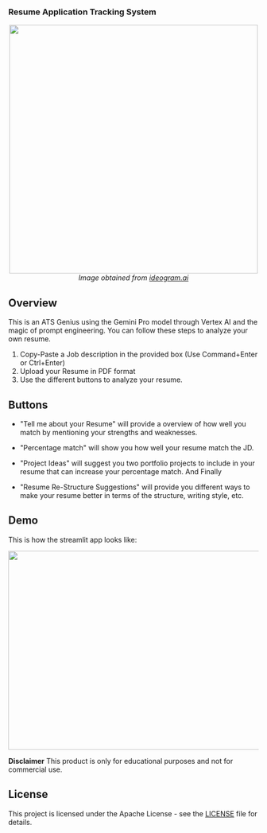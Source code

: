### Resume Application Tracking System

<p align="center">
  <img src=resume_icon.jpg width="500px" height="500px" >
  <br>
  <em>Image obtained from <a href="https://ideogram.ai">ideogram.ai</a></em>
</p>

## Overview

This is an ATS Genius using the Gemini Pro model through Vertex AI and the magic of prompt engineering. You can follow these steps to analyze your own resume.

1. Copy-Paste a Job description in the provided box (Use Command+Enter or Ctrl+Enter)
2. Upload your Resume in PDF format
3. Use the different buttons to analyze your resume.

## Buttons

- "Tell me about your Resume" will provide a overview of how well you match by mentioning your strengths and weaknesses.

- "Percentage match" will show you how well your resume match the JD.

- "Project Ideas" will suggest you two portfolio projects to include in your resume that can increase your percentage match. And Finally

- "Resume Re-Structure Suggestions" will provide you different ways to make your resume better in terms of the structure, writing style, etc.

## Demo

This is how the streamlit app looks like:

<p align="center">
  <img src=streamlit_homepage.png width="700px" height="400px" >
</p>

**Disclaimer**
This product is only for educational purposes and not for commercial use.

## License

This project is licensed under the Apache License - see the [LICENSE](LICENSE) file for details.



